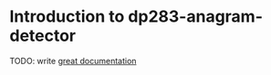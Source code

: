 # Introduction to dp283-anagram-detector

TODO: write [great documentation](http://jacobian.org/writing/what-to-write/)

